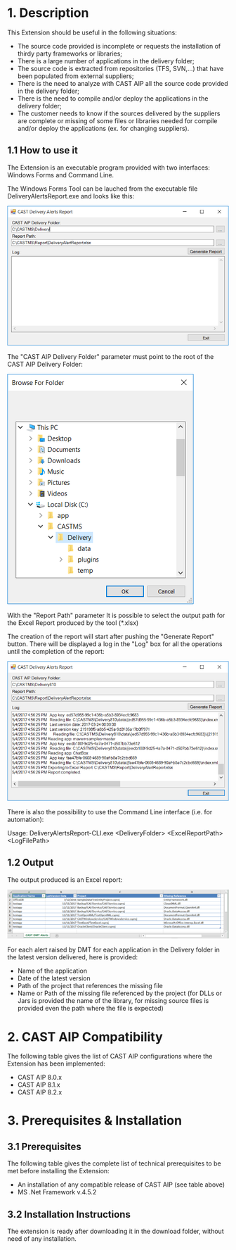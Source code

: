 # 1. Description

This Extension should be useful in the following situations:
* The source code provided is incomplete or requests the installation of thirdy party frameworks or libraries;
* There is a large number of applications in the delivery folder;
* The source code is extracted from repositories (TFS, SVN,...) that have been populated from external suppliers;
* There is the need to analyze with CAST AIP all the source code provided in the delivery folder;
* There is the need to compile and/or deploy the applications in the delivery folder;
* The customer needs to know if the sources delivered by the suppliers are complete or missing of some files or libraries needed for compile and/or deploy the applications (ex. for changing suppliers).

## 1.1 How to use it

The Extension is an executable program provided with two interfaces: Windows Forms and Command Line.

The Windows Forms Tool can be lauched from the executable file DeliveryAlertsReport.exe and looks like this:

![](https://github.com/CAST-Extend/com.castsoftware.uc.DeliveryAlertsReport/blob/master/Form.png?raw=true)

The "CAST AIP Delivery Folder" parameter must point to the root of the CAST AIP Delivery Folder:

![](https://github.com/CAST-Extend/com.castsoftware.uc.DeliveryAlertsReport/blob/master/Form2.png?raw=true)

With the "Report Path" parameter It is possible to select the output path for the Excel Report produced by the tool (*.xlsx)

The creation of the report will start after pushing the "Generate Report" button.
There will be displayed a log in the "Log" box for all the operations until the completion of the report:

![](https://github.com/CAST-Extend/com.castsoftware.uc.DeliveryAlertsReport/blob/master/Form3.png?raw=true)

There is also the possibility to use the Command Line interface (i.e. for automation):

Usage: DeliveryAlertsReport-CLI.exe \<DeliveryFolder\> \<ExcelReportPath\> \<LogFilePath\>

## 1.2 Output

The output produced is an Excel report:

![](https://github.com/CAST-Extend/com.castsoftware.uc.DeliveryAlertsReport/blob/master/Report.PNG?raw=true)

For each alert raised by DMT for each application in the Delivery folder in the latest version delivered, here is provided:
* Name of the application 
* Date of the latest version
* Path of the project that references the missing file
* Name or Path of the missing file referenced by the project (for DLLs or Jars is provided the name of the library, for missing source files is provided even the path where the file is expected)

# 2. CAST AIP Compatibility

The following table gives the list of CAST AIP configurations where the Extension has been implemented:

* CAST AIP 8.0.x
* CAST AIP 8.1.x
* CAST AIP 8.2.x

# 3. Prerequisites & Installation

## 3.1 Prerequisites

The following table gives the complete list of technical prerequisites to be met before installing the Extension:

* An installation of any compatible release of CAST AIP (see table above)
* MS .Net Framework v.4.5.2

## 3.2 Installation Instructions

The extension is ready after downloading it in the download folder, without need of any installation.

